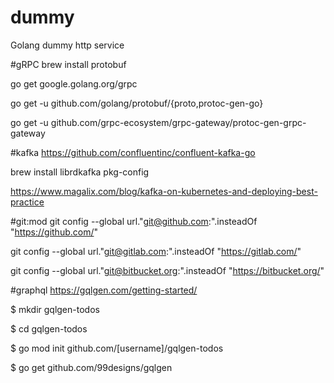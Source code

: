 # dummy
Golang dummy http service

#gRPC
brew install protobuf

go get google.golang.org/grpc

go get -u github.com/golang/protobuf/{proto,protoc-gen-go}

go get -u github.com/grpc-ecosystem/grpc-gateway/protoc-gen-grpc-gateway

#kafka
https://github.com/confluentinc/confluent-kafka-go

brew install librdkafka pkg-config

https://www.magalix.com/blog/kafka-on-kubernetes-and-deploying-best-practice

#git:mod
git config --global url."git@github.com:".insteadOf "https://github.com/"

git config --global url."git@gitlab.com:".insteadOf "https://gitlab.com/"

git config --global url."git@bitbucket.org:".insteadOf "https://bitbucket.org/"

#graphql
https://gqlgen.com/getting-started/

$ mkdir gqlgen-todos

$ cd gqlgen-todos

$ go mod init github.com/[username]/gqlgen-todos

$ go get github.com/99designs/gqlgen